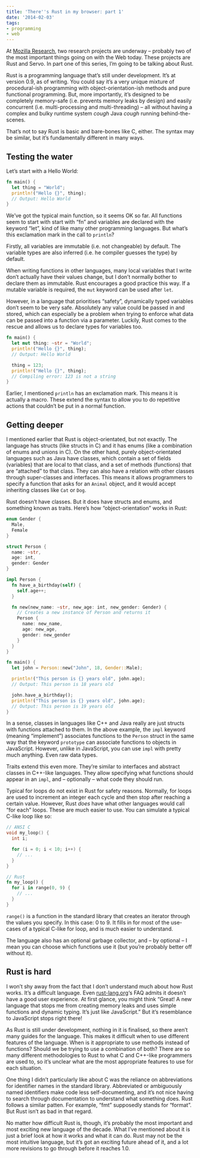 ```yaml
---
title: 'There''s Rust in my browser: part 1'
date: '2014-02-03'
tags:
- programming
- web
---
```


At [Mozilla Research](https://www.mozilla.org/en-US/research/), two research projects are underway – probably two of the most important things going on with the Web today. These projects are Rust and Servo. In part one of this series, I’m going to be talking about Rust.

Rust is a programming language that’s still under development. It’s at version 0.9, as of writing. You could say it’s a very unique mixture of procedural-ish programming with object-orientation-ish methods and pure functional programming. But, more importantly, it’s designed to be completely memory-safe (i.e. prevents memory leaks by design) and easily concurrent (i.e. multi-processing and multi-threading) – all without having a complex and bulky runtime system *cough* Java *cough* running behind-the-scenes.

That’s not to say Rust is basic and bare-bones like C, either. The syntax may be similar, but it’s fundamentally different in many ways.


## Testing the water

Let’s start with a Hello World:

```rust
fn main() {
  let thing = "World";
  println!("Hello {}", thing);
  // Output: Hello World
}
```

We’ve got the typical main function, so it seems OK so far. All functions seem to start with start with “fn” and variables are declared with the keyword “let”, kind of like many other programming languages. But what’s this exclamation mark in the call to `println`?

Firstly, all variables are immutable (i.e. not changeable) by default. The variable types are also inferred (i.e. he compiler guesses the type) by default.

When writing functions in other languages, many local variables that I write don’t actually have their values change, but I don’t normally bother to declare them as immutable. Rust encourages a good practice this way. If a mutable variable is required, the `mut` keyword can be used after `let`.

However, in a language that prioritises “safety”, dynamically typed variables don’t seem to be very safe. Absolutely any value could be passed in and stored, which can especially be a problem when trying to enforce what data can be passed into a function via a parameter. Luckily, Rust comes to the rescue and allows us to declare types for variables too.

```rust
fn main() {
  let mut thing: ~str = "World";
  println!("Hello {}", thing);
  // Output: Hello World

  thing = 123;
  println!("Hello {}", thing);
  // Compiling error: 123 is not a string
}
```

Earlier, I mentioned `println` has an exclamation mark. This means it is actually a macro. These extend the syntax to allow you to do repetitive actions that couldn’t be put in a normal function.


## Getting deeper

I mentioned earlier that Rust is object-orientated, but not exactly. The language has structs (like structs in C) and it has enums (like a combination of enums and unions in C). On the other hand, purely object-orientated languages such as Java have classes, which contain a set of fields (variables) that are local to that class, and a set of methods (functions) that are “attached” to that class. They can also have a relation with other classes through super-classes and interfaces. This means it allows programmers to specify a function that asks for an `Animal` object, and it would accept inheriting classes like `Cat` or `Dog`.

Rust doesn’t have classes. But it does have structs and enums, and something known as traits. Here’s how “object-orientation” works in Rust:

```rust
enum Gender {
  Male,
  Female
}

struct Person {
  name: ~str,
  age: int,
  gender: Gender
}

impl Person {
  fn have_a_birthday(self) {
    self.age++;
  }

  fn new(new_name: ~str, new_age: int, new_gender: Gender) {
    // Creates a new instance of Person and returns it
    Person {
      name: new_name,
      age: new_age,
      gender: new_gender
    }
  }
}

fn main() {
  let john = Person::new("John", 18, Gender::Male);

  println!("This person is {} years old", john.age);
  // Output: This person is 18 years old

  john.have_a_birthday();
  println!("This person is {} years old", john.age);
  // Output: This person is 19 years old
}
```

In a sense, classes in languages like C++ and Java really are just structs with functions attached to them. In the above example, the `impl` keyword (meaning “implement”) associates functions to the `Person` struct in the same way that the keyword `prototype` can associate functions to objects in JavaScript. However, unlike in JavaScript, you can use `impl` with pretty much anything. Even raw data types.

Traits extend this even more. They’re similar to interfaces and abstract classes in C++-like languages. They allow specifying what functions should appear in an `impl`, and – optionally – what code they should run.

Typical for loops do not exist in Rust for safety reasons. Normally, for loops are used to increment an integer each cycle and then stop after reaching a certain value. However, Rust *does* have what other languages would call “for each” loops. These are much easier to use. You can simulate a typical C-like loop like so:

```c
// ANSI C
void my_loop() {
  int i;

  for (i = 0; i < 10; i++) {
    // ...
  }
}
```
```rust
// Rust
fn my_loop() {
  for i in range(0, 9) {
    // ...
  }
}
```

`range()` is a function in the standard library that creates an iterator through the values you specify. In this case: 0 to 9. It fills in for most of the use-cases of a typical C-like for loop, and is much easier to understand.

The language also has an optional garbage collector, and – by optional – I mean you can choose which functions use it (but you’re probably better off without it).


## Rust is hard

I won’t shy away from the fact that I don’t understand much about how Rust works. It’s a difficult language. Even [rust-lang.org](http://rust-lang.org)‘s FAQ admits it doesn’t have a good user experience. At first glance, you might think “Great! A new language that stops me from creating memory leaks and uses simple functions and dynamic typing. It’s just like JavaScript.” But it’s resemblance to JavaScript stops right there!

As Rust is still under development, nothing in it is finalised, so there aren’t many guides for the language. This makes it difficult when to use different features of the language. When is it appropriate to use methods instead of functions? Should we be trying to use a combination of both? There are so many different methodologies to Rust to what C and C++-like programmers are used to, so it’s unclear what are the most appropriate features to use for each situation.

One thing I didn’t particularly like about C was the reliance on abbreviations for identifier names in the standard library. Abbreviated or ambiguously named identifiers make code less self-documenting, and it’s not nice having to search through documentation to understand what something does. Rust follows a similar patten. For example, “fmt” supposedly stands for “format”. But Rust isn’t as bad in that regard.

No matter how difficult Rust is, though, it’s probably the most important and most exciting new language of the decade. What I’ve mentioned about it is just a brief look at how it works and what it can do. Rust may not be the most intuitive language, but it’s got an exciting future ahead of it, and a lot more revisions to go through before it reaches 1.0.
